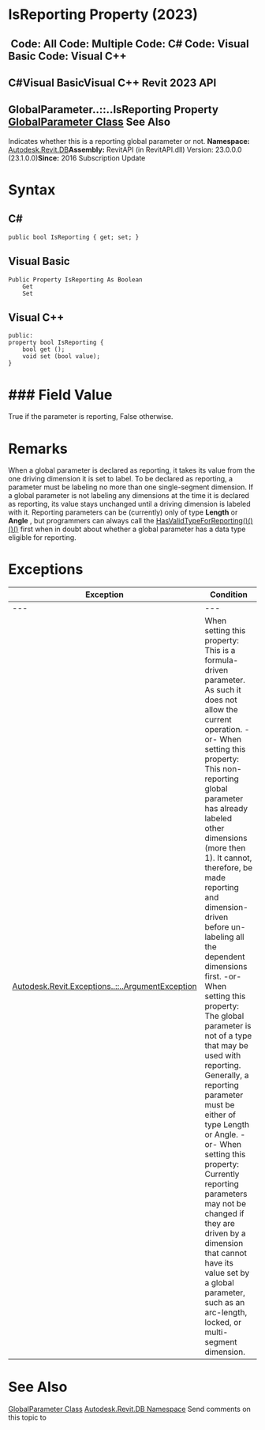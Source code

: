 # IsReporting Property (2023)

﻿
 Code: All Code: Multiple Code: C# Code: Visual Basic Code: Visual C++   
---  
C#Visual BasicVisual C++
Revit 2023 API  
---  
GlobalParameter..::..IsReporting Property   
[GlobalParameter Class](b0e53a4a-84ad-abb4-358d-9797870f101b.md "GlobalParameter Class") See Also  
---  
Indicates whether this is a reporting global parameter or not. 
**Namespace:** [Autodesk.Revit.DB](87546ba7-461b-c646-cbb1-2cb8f5bff8b2.md "Autodesk.Revit.DB Namespace")**Assembly:** RevitAPI (in RevitAPI.dll) Version: 23.0.0.0 (23.1.0.0)**Since:** 2016 Subscription Update 
# Syntax
C#  
---  
```text
public bool IsReporting { get; set; }
```
  
Visual Basic  
---  
```text
Public Property IsReporting As Boolean
	Get
	Set
```
  
Visual C++  
---  
```text
public:
property bool IsReporting {
	bool get ();
	void set (bool value);
}
```
  
# ### Field Value
True if the parameter is reporting, False otherwise. 
# Remarks
When a global parameter is declared as reporting, it takes its value from the one driving dimension it is set to label. To be declared as reporting, a parameter must be labeling no more than one single-segment dimension. If a global parameter is not labeling any dimensions at the time it is declared as reporting, its value stays unchanged until a driving dimension is labeled with it.
Reporting parameters can be (currently) only of type **Length** or **Angle** , but programmers can always call the [HasValidTypeForReporting()()()()](8ec3a25e-018b-8903-01d1-6201531c50a0.md "HasValidTypeForReporting Method") first when in doubt about whether a global parameter has a data type eligible for reporting.
# Exceptions
| Exception | Condition |
| --- | --- |
| --- | --- |
| [Autodesk.Revit.Exceptions..::..ArgumentException](2e6e4206-97a8-dd4b-df5d-4269f4bb6088.md "ArgumentException Class") | When setting this property: This is a formula-driven parameter. As such it does not allow the current operation. -or- When setting this property: This non-reporting global parameter has already labeled other dimensions (more then 1). It cannot, therefore, be made reporting and dimension-driven before un-labeling all the dependent dimensions first. -or- When setting this property: The global parameter is not of a type that may be used with reporting. Generally, a reporting parameter must be either of type Length or Angle. -or- When setting this property: Currently reporting parameters may not be changed if they are driven by a dimension that cannot have its value set by a global parameter, such as an arc-length, locked, or multi-segment dimension. |

# See Also
[GlobalParameter Class](b0e53a4a-84ad-abb4-358d-9797870f101b.md "GlobalParameter Class")
[Autodesk.Revit.DB Namespace](87546ba7-461b-c646-cbb1-2cb8f5bff8b2.md "Autodesk.Revit.DB Namespace")
Send comments on this topic to 